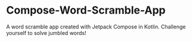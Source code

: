 # Compose-Word-Scramble-App
A  word scramble app created with Jetpack Compose in Kotlin. Challenge yourself to solve jumbled words!
